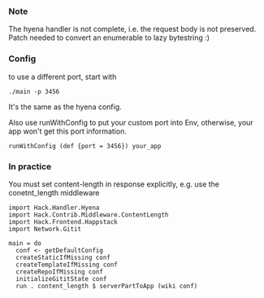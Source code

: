 ### Note

The hyena handler is not complete, i.e. the request body is not preserved. Patch needed to convert an enumerable to lazy bytestring :)

### Config

to use a different port, start with

    ./main -p 3456

It's the same as the hyena config.

Also use runWithConfig to put your custom port into Env, otherwise, your app won't get this port information.

    runWithConfig (def {port = 3456}) your_app

### In practice

You must set content-length in response explicitly, e.g. use the conetnt_length middleware

    import Hack.Handler.Hyena
    import Hack.Contrib.Middleware.ContentLength
    import Hack.Frontend.Happstack
    import Network.Gitit

    main = do
      conf <- getDefaultConfig
      createStaticIfMissing conf
      createTemplateIfMissing conf
      createRepoIfMissing conf
      initializeGititState conf
      run . content_length $ serverPartToApp (wiki conf)
    